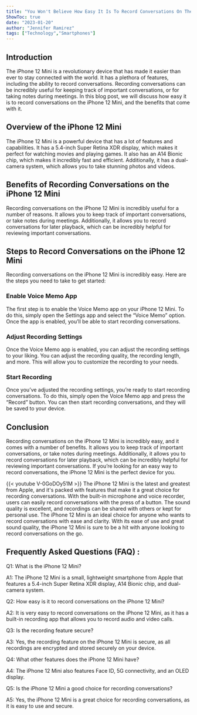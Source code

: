 ```yaml
---
title: "You Won't Believe How Easy It Is To Record Conversations On The iPhone 12 Mini!"
ShowToc: true 
date: "2023-01-20"
author: "Jennifer Ramirez" 
tags: ["Technology","Smartphones"]
---
```

## Introduction
The iPhone 12 Mini is a revolutionary device that has made it easier than ever to stay connected with the world. It has a plethora of features, including the ability to record conversations. Recording conversations can be incredibly useful for keeping track of important conversations, or for taking notes during meetings. In this blog post, we will discuss how easy it is to record conversations on the iPhone 12 Mini, and the benefits that come with it.

## Overview of the iPhone 12 Mini
The iPhone 12 Mini is a powerful device that has a lot of features and capabilities. It has a 5.4-inch Super Retina XDR display, which makes it perfect for watching movies and playing games. It also has an A14 Bionic chip, which makes it incredibly fast and efficient. Additionally, it has a dual-camera system, which allows you to take stunning photos and videos.

## Benefits of Recording Conversations on the iPhone 12 Mini
Recording conversations on the iPhone 12 Mini is incredibly useful for a number of reasons. It allows you to keep track of important conversations, or take notes during meetings. Additionally, it allows you to record conversations for later playback, which can be incredibly helpful for reviewing important conversations.

## Steps to Record Conversations on the iPhone 12 Mini
Recording conversations on the iPhone 12 Mini is incredibly easy. Here are the steps you need to take to get started:

### Enable Voice Memo App
The first step is to enable the Voice Memo app on your iPhone 12 Mini. To do this, simply open the Settings app and select the “Voice Memo” option. Once the app is enabled, you’ll be able to start recording conversations.

### Adjust Recording Settings
Once the Voice Memo app is enabled, you can adjust the recording settings to your liking. You can adjust the recording quality, the recording length, and more. This will allow you to customize the recording to your needs.

### Start Recording
Once you’ve adjusted the recording settings, you’re ready to start recording conversations. To do this, simply open the Voice Memo app and press the “Record” button. You can then start recording conversations, and they will be saved to your device.

## Conclusion
Recording conversations on the iPhone 12 Mini is incredibly easy, and it comes with a number of benefits. It allows you to keep track of important conversations, or take notes during meetings. Additionally, it allows you to record conversations for later playback, which can be incredibly helpful for reviewing important conversations. If you’re looking for an easy way to record conversations, the iPhone 12 Mini is the perfect device for you.

{{< youtube V-0GoDOy51M >}} 
The iPhone 12 Mini is the latest and greatest from Apple, and it's packed with features that make it a great choice for recording conversations. With the built-in microphone and voice recorder, users can easily record conversations with the press of a button. The sound quality is excellent, and recordings can be shared with others or kept for personal use. The iPhone 12 Mini is an ideal choice for anyone who wants to record conversations with ease and clarity. With its ease of use and great sound quality, the iPhone 12 Mini is sure to be a hit with anyone looking to record conversations on the go.

## Frequently Asked Questions (FAQ) :
Q1: What is the iPhone 12 Mini?

A1: The iPhone 12 Mini is a small, lightweight smartphone from Apple that features a 5.4-inch Super Retina XDR display, A14 Bionic chip, and dual-camera system.

Q2: How easy is it to record conversations on the iPhone 12 Mini?

A2: It is very easy to record conversations on the iPhone 12 Mini, as it has a built-in recording app that allows you to record audio and video calls.

Q3: Is the recording feature secure?

A3: Yes, the recording feature on the iPhone 12 Mini is secure, as all recordings are encrypted and stored securely on your device.

Q4: What other features does the iPhone 12 Mini have?

A4: The iPhone 12 Mini also features Face ID, 5G connectivity, and an OLED display.

Q5: Is the iPhone 12 Mini a good choice for recording conversations?

A5: Yes, the iPhone 12 Mini is a great choice for recording conversations, as it is easy to use and secure.


